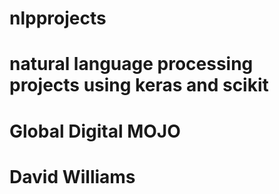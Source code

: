 # nlpprojects
# natural language processing projects using keras and scikit
# Global Digital MOJO
# David Williams
